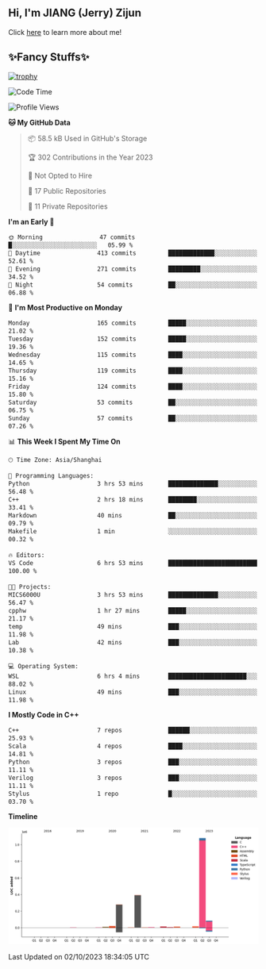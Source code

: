## Hi, I'm JIANG (Jerry) Zijun

Click [here](https://jzjerry.github.io/about/) to learn more about me!

## ✨Fancy Stuffs✨
[![trophy](https://github-profile-trophy.vercel.app/?username=jzjerry&theme=onedark)](https://github.com/ryo-ma/github-profile-trophy)
<!--START_SECTION:waka-->
![Code Time](http://img.shields.io/badge/Code%20Time-43%20hrs%2024%20mins-blue)

![Profile Views](http://img.shields.io/badge/Profile%20Views-7-blue)

**🐱 My GitHub Data** 

> 📦 58.5 kB Used in GitHub's Storage 
 > 
> 🏆 302 Contributions in the Year 2023
 > 
> 🚫 Not Opted to Hire
 > 
> 📜 17 Public Repositories 
 > 
> 🔑 11 Private Repositories 
 > 
**I'm an Early 🐤** 

```text
🌞 Morning                47 commits          █░░░░░░░░░░░░░░░░░░░░░░░░   05.99 % 
🌆 Daytime                413 commits         █████████████░░░░░░░░░░░░   52.61 % 
🌃 Evening                271 commits         █████████░░░░░░░░░░░░░░░░   34.52 % 
🌙 Night                  54 commits          ██░░░░░░░░░░░░░░░░░░░░░░░   06.88 % 
```
📅 **I'm Most Productive on Monday** 

```text
Monday                   165 commits         █████░░░░░░░░░░░░░░░░░░░░   21.02 % 
Tuesday                  152 commits         █████░░░░░░░░░░░░░░░░░░░░   19.36 % 
Wednesday                115 commits         ████░░░░░░░░░░░░░░░░░░░░░   14.65 % 
Thursday                 119 commits         ████░░░░░░░░░░░░░░░░░░░░░   15.16 % 
Friday                   124 commits         ████░░░░░░░░░░░░░░░░░░░░░   15.80 % 
Saturday                 53 commits          ██░░░░░░░░░░░░░░░░░░░░░░░   06.75 % 
Sunday                   57 commits          ██░░░░░░░░░░░░░░░░░░░░░░░   07.26 % 
```


📊 **This Week I Spent My Time On** 

```text
🕑︎ Time Zone: Asia/Shanghai

💬 Programming Languages: 
Python                   3 hrs 53 mins       ██████████████░░░░░░░░░░░   56.48 % 
C++                      2 hrs 18 mins       ████████░░░░░░░░░░░░░░░░░   33.41 % 
Markdown                 40 mins             ██░░░░░░░░░░░░░░░░░░░░░░░   09.79 % 
Makefile                 1 min               ░░░░░░░░░░░░░░░░░░░░░░░░░   00.32 % 

🔥 Editors: 
VS Code                  6 hrs 53 mins       █████████████████████████   100.00 % 

🐱‍💻 Projects: 
MICS6000U                3 hrs 53 mins       ██████████████░░░░░░░░░░░   56.47 % 
cpphw                    1 hr 27 mins        █████░░░░░░░░░░░░░░░░░░░░   21.17 % 
temp                     49 mins             ███░░░░░░░░░░░░░░░░░░░░░░   11.98 % 
Lab                      42 mins             ███░░░░░░░░░░░░░░░░░░░░░░   10.38 % 

💻 Operating System: 
WSL                      6 hrs 4 mins        ██████████████████████░░░   88.02 % 
Linux                    49 mins             ███░░░░░░░░░░░░░░░░░░░░░░   11.98 % 
```

**I Mostly Code in C++** 

```text
C++                      7 repos             ██████░░░░░░░░░░░░░░░░░░░   25.93 % 
Scala                    4 repos             ████░░░░░░░░░░░░░░░░░░░░░   14.81 % 
Python                   3 repos             ███░░░░░░░░░░░░░░░░░░░░░░   11.11 % 
Verilog                  3 repos             ███░░░░░░░░░░░░░░░░░░░░░░   11.11 % 
Stylus                   1 repo              █░░░░░░░░░░░░░░░░░░░░░░░░   03.70 % 
```



**Timeline**

![Lines of Code chart](https://raw.githubusercontent.com/Jzjerry/Jzjerry/main/assets/bar_graph.png)


 Last Updated on 02/10/2023 18:34:05 UTC
<!--END_SECTION:waka-->
